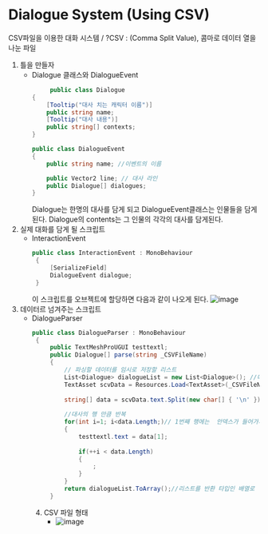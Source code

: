 # Dialogue System (Using CSV)
  CSV파일을 이용한 대화 시스템 / ?CSV : (Comma Split Value), 콤마로 데이터 열을 나눈 파일

1. 틀을 만들자
   * Dialogue 클래스와 DialogueEvent
      ``` c#
           public class Dialogue
      {
          [Tooltip("대사 치는 캐릭터 이름")]
          public string name;
          [Tooltip("대사 내용")]
          public string[] contexts;
      }
      
      public class DialogueEvent
      {
          public string name; //이벤트의 이름
      
          public Vector2 line; // 대사 라인
          public Dialogue[] dialogues;
      }
      ```
     Dialogue는 한명의 대사를 담게 되고 DialogueEvent클래스는 인물들을 담게된다.
     Dialogue의 contents는 그 인물의 각각의 대사를 담게된다. 
2. 실제 대화를 담게 될 스크립트
   * InteractionEvent
     ``` c#
     public class InteractionEvent : MonoBehaviour
      {
          [SerializeField]
          DialogueEvent dialogue;
      }
      ```
      이 스크립트를 오브젝트에 할당하면  다음과 같이 나오게 된다.
     ![image](https://github.com/iou-bohun/Unity_Study/assets/56661597/9dfb6fdc-5e48-4b64-bd9f-cdf1de9bcfaf)
3. 데이터르 넘겨주는 스크립트
   * DialogueParser
     ```c#
     public class DialogueParser : MonoBehaviour
      {
          public TextMeshProUGUI testtextl;
          public Dialogue[] parse(string _CSVFileName)
          {
              // 파싱할 데이터를 임시로 저장할 리스트 
              List<Dialogue> dialogueList = new List<Dialogue>(); //대사 리스트 생성 
              TextAsset scvData = Resources.Load<TextAsset>(_CSVFileName); //csv파일 저장
      
              string[] data = scvData.text.Split(new char[] { '\n' });//csv파일의 대사를 엔터를 기준으로(한 줄씩) 나눔
              
              //대사의 행 만큼 반복
              for(int i=1; i<data.Length;)// 1번째 행에는  안덱스가 들어가서 제외 ex) id, 이름, 대사
              {
                  testtextl.text = data[1];
      
                  if(++i < data.Length)
                  {
                      ;
                  }
              }
              return dialogueList.ToArray();//리스트를 반환 타입인 배열로 
          }
     ```
     4. CSV 파일 형태
        * ![image](https://github.com/iou-bohun/Unity_Study/assets/56661597/080e6361-e9f6-45b3-88db-618c14e6fb20)

     
